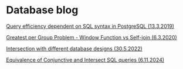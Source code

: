 # Database blog

<a href="articles/Postgre_aggregation">Query efficiency dependent on SQL syntax in PostgreSQL (13.3.2019)</a>

<a href="articles/Greatest_per_group">Greatest per Group Problem - Window Function vs Self-join (6.3.2020)</a>

<a href="articles/Intersection">Intersection with different database designs (30.5.2022)</a>

<a href="articles/Intersect_SQL_equivalence">Equivalence of Conjunctive and Intersect SQL queries (6.11.2024)</a>